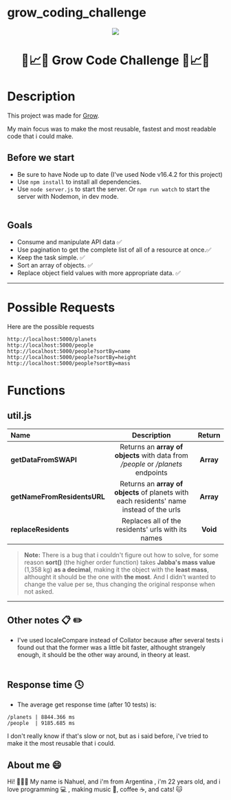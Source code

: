 # grow_coding_challenge
<p align="center"><img src="https://www.clicdata.com/wp-content/uploads/2018/12/clicdata-compared-grow-business-intelligence-dashboard-softwares.png"/></p>
<h1 align="center"> 🌱📈🌳 Grow Code Challenge 🌱📈🌳 </h1>

 
# Description

<p>This project was made for <a href="https://www.grow.com/">Grow</a>.</p>
<p>My main focus was to make the most reusable, fastest and most readable code that i could make.</p>

## Before we start 
 
 - Be sure to have Node up to date (I've used Node v16.4.2 for this project) 
 - Use ```npm install``` to install all dependencies.
 - Use ```node server.js``` to start the server. Or ```npm run watch``` to start the server with Nodemon, in dev mode.
<br></br>

## Goals

- Consume and manipulate API data ✅
- Use pagination to get the complete list of all of a resource at once.✅
- Keep the task simple. ✅
- Sort an array of objects. ✅
- Replace object field values with more appropriate data. ✅

----
# Possible Requests

Here are the possible requests

```
http://localhost:5000/planets
http://localhost:5000/people
http://localhost:5000/people?sortBy=name
http://localhost:5000/people?sortBy=height
http://localhost:5000/people?sortBy=mass
```
# Functions
 
 ## util.js
  
  | Name | Description | Return |
| :------------ |:---------------:| :-----:|
| **getDataFromSWAPI** | Returns an **array of objects** with data from */people* or */planets* endpoints | **Array** |
| **getNameFromResidentsURL**      | Returns an **array of objects** of planets with each residents' name instead of the urls | **Array** |
| **replaceResidents** | Replaces all of the residents' urls with its names | **Void** |

> **Note:** There is a bug that i couldn't figure out how to solve, for some reason **sort()** (the higher order function) takes **Jabba's mass value** (1,358 kg) **as a decimal**, making it the object with the  **least mass**, althought it should be the one with  **the most**. And I didn't wanted to change the value per se, thus changing the original response when not asked.

----
## Other notes 📋 ✏️
- I've used localeCompare instead of Collator because after several tests i found out that the former was a little bit faster, althought strangely enough, it should be the other way around, in theory at least.
<br></br>
## Response time :clock4:
- The average get response time (after 10 tests) is:
```
/planets | 8844.366 ms
/people  | 9185.685 ms
```
I don't really know if that's slow or not, but as i said before, i've tried to make it the most reusable that i could.


## About me :smile:

Hi! 🙋🏻‍♂️ My name is Nahuel, and i'm from Argentina , i'm 22 years old, and i love programming :computer: , making music :musical_keyboard:, coffee ☕, and cats! :cat:
